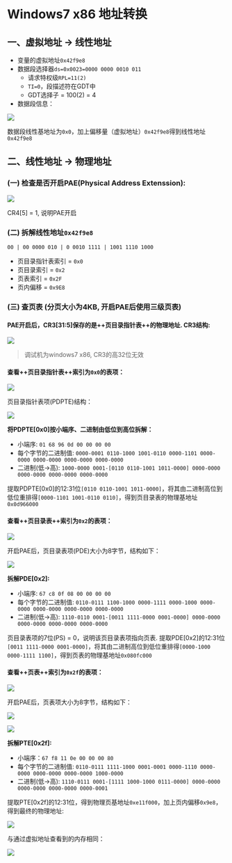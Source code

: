 # Windows7 x86 地址转换

## 一、虚拟地址 -> 线性地址
- 变量的虚拟地址`0x42f9e8`
- 数据段选择器`ds=0x0023=0000 0000 0010 011`
	- 请求特权级`RPL=11(2)`
	- `TI=0`，段描述符在GDT中
	- GDT选择子 = 100(2) = 4
- 数据段信息：

![](screenshot/r.png)

数据段线性基地址为`0x0`，加上偏移量（虚拟地址）`0x42f9e8`得到线性地址`0x42f9e8`

## 二、线性地址 -> 物理地址
### (一) 检查是否开启PAE(Physical Address Extenssion):

![](screenshot/cr4.png)

CR4[5] = 1, 说明PAE开启

### (二) 拆解线性地址`0x42f9e8`

`00 | 00 0000 010 | 0 0010 1111 | 1001 1110 1000`

- 页目录指针表索引 = `0x0`
- 页目录索引 = `0x2`
- 页表索引 = `0x2F`
- 页内偏移 = `0x9E8`

### (三) 查页表 (分页大小为4KB, 开启PAE后使用三级页表)
#### PAE开启后，CR3[31:5]保存的是++页目录指针表++的物理地址. CR3结构:

![](screenshot/table-4-7.png)

> 调试机为windows7 x86, CR3的高32位无效

#### 查看++页目录指针表++索引为`0x0`的表项：

![](screenshot/cr3.png)

页目录指针表项(PDPTE)结构：

![](screenshot/table-4.8.png)

**将PDPTE[0x0]按小端序、二进制由低位到高位拆解：**

- 小端序: `01 68 96 0d 00 00 00 00`
- 每个字节的二进制值: `0000-0001 0110-1000 1001-0110 0000-1101 0000-0000 0000-0000 0000-0000 0000-0000`
- 二进制(低->高): `1000-0000 0001-[0110 0110-1001 1011-0000] 0000-0000 0000-0000 0000-0000 0000-0000`

提取PDPTE[0x0]的12:31位`[0110 0110-1001 1011-0000]`，将其由二进制高位到低位重排得`[0000-1101 1001-0110 0110]`，得到页目录表的物理基地址`0x0d966000`

#### 查看++页目录表++索引为`0x2`的表项：

![](screenshot/pde.png)

开启PAE后，页目录表项(PDE)大小为8字节，结构如下：

![](screenshot/table-4.10.png)

**拆解PDE[0x2]:**

- 小端序: `67 c8 0f 08 00 00 00 00`
- 每个字节的二进制值: `0110-0111 1100-1000 0000-1111 0000-1000 0000-0000 0000-0000 0000-0000 0000-0000`
- 二进制(低->高): `1110-0110 0001-[0011 1111-0000 0001-0000] 0000-0000 0000-0000 0000-0000 0000-0000`

页目录表项的7位(PS) = 0，说明该页目录表项指向页表.
提取PDE[0x2]的12:31位`[0011 1111-0000 0001-0000]`，将其由二进制高位到低位重排得`[0000-1000 0000-1111 1100]`，得到页表的物理基地址`0x080fc000`

#### 查看++页表++索引为`0x2f`的表项：

![](screenshot/pte.png)

开启PAE后，页表项大小为8字节，结构如下：

![](screenshot/table-4.11.png)

![](screenshot/table-4.11.contd.png)

**拆解PTE[0x2f]:**

- 小端序：`67 f8 11 0e 00 00 00 80`
- 每个字节的二进制值: `0110-0111 1111-1000 0001-0001 0000-1110 0000-0000 0000-0000 0000-0000 1000-0000`
- 二进制(低->高): `1110-0111 0001-[1111 1000-1000 0111-0000] 0000-0000 0000-0000 0000-0000 0000-0001`

提取PTE[0x2f]的12:31位，得到物理页基地址`0xe11f000`，加上页内偏移`0x9e8`，得到最终的物理地址:

![](screenshot/pa_mem.png)

与通过虚拟地址查看到的内存相同：

![](screenshot/va_mem.png)















